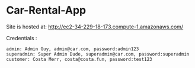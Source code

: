 # Car-Rental-App
Site is hosted at: http://ec2-34-229-18-173.compute-1.amazonaws.com/

Credentials :

    admin: Admin Guy, admin@car.com, password:admin123
    superadmin: Super Admin Dude, superadmin@car.com, password:superadmin
    customer: Costa Merr, costa@costa.fun, password:test123


